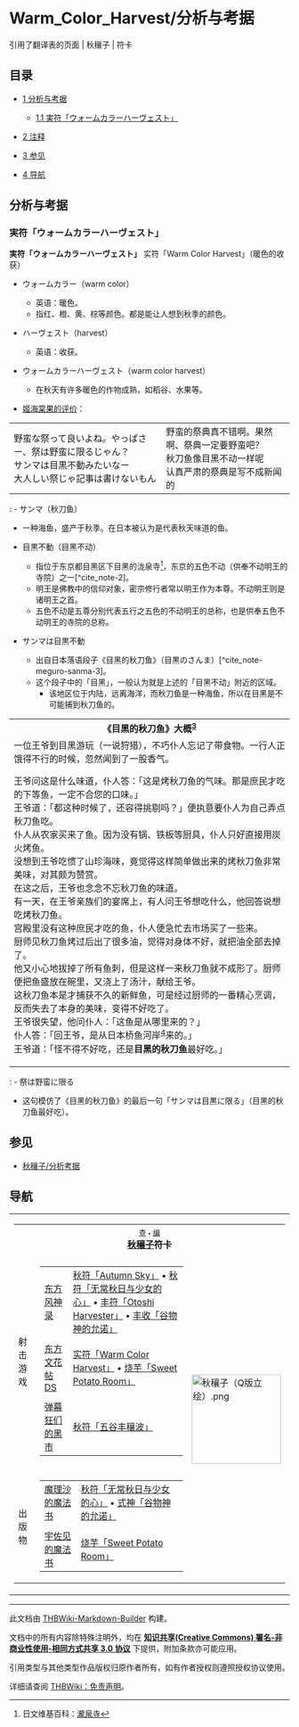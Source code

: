 # Warm_Color_Harvest/分析与考据

<!-- source html: G:\repos\THBWiki-Markdown-Builder\THBWikiMarkdown\Temp\main\8\80\ns0%3AWarm_Color_Harvest%2F%E5%88%86%E6%9E%90%E4%B8%8E%E8%80%83%E6%8D%AE.html -->

引用了翻译表的页面 | 秋穰子 | 符卡

## 目录

- [1 分析与考据](#分析与考据)

  - [1.1 実符「ウォームカラーハーヴェスト」](#実符「ウォームカラーハーヴェスト」)



- [2 注释](#注释)
- [3 参见](#参见)
- [4 导航](#导航)




## 分析与考据
### 実符「ウォームカラーハーヴェスト」
  
 **実符「ウォームカラーハーヴェスト」**  实符「Warm Color Harvest」（暖色的收获）
  

- ウォームカラー（warm color）
  - 英语：暖色。
  - 指红、橙、黄、棕等颜色。都是能让人想到秋季的颜色。

- ハーヴェスト（harvest）
  - 英语：收获。

- ウォームカラーハーヴェスト（warm color harvest）
  - 在秋天有许多暖色的作物成熟，如稻谷、水果等。

- [姬海棠果的评价](./东方文花帖DS-Level_1.md)：


<table><tbody><tr class="tt-content" id="Level_1-26" data-pos="&#91;&quot;Level 1&quot;,26&#93;"><td class="tt-ja" lang="ja"><div class="poem">野蛮な祭って良いよね。やっぱさー、祭は野蛮に限るじゃん？<br>サンマは目黒不動みたいなー<br>大人しい祭じゃ記事は書けないもん</div></td><td class="tt-zh" lang="zh"><div class="poem">野蛮的祭典真不错啊。果然啊、祭典一定要野蛮吧？<br>秋刀鱼像目黑不动一样呢<br>认真严肃的祭典是写不成新闻的</div></td></tr></tbody></table>


: - サンマ（秋刀鱼）
  - 一种海鱼，盛产于秋季。在日本被认为是代表秋天味道的鱼。

- 目黒不動（目黑不动）
  - 指位于东京都目黑区下目黑的泷泉寺[^cite_note-1]，东京的五色不动（供奉不动明王的寺院）之一[^cite_note-2]。
  - 明王是佛教中的信仰对象，密宗修行者常以明王作为本尊。不动明王则是诸明王之首。
  - 五色不动是五尊分别代表五行之五色的不动明王的总称，也是供奉五色不动明王的寺院的总称。

- サンマは目黒不動
  - 出自日本落语段子《目黑的秋刀鱼》（目黒のさんま）[^cite_note-meguro-sanma-3]。
  - 这个段子中的「目黑」，一般认为就是上述的「目黑不动」附近的区域。
    - 该地区位于内陆，远离海洋，而秋刀鱼是一种海鱼，所以在目黑是不可能捕到秋刀鱼的。





<table>

<tbody><tr>
<th>《目黑的秋刀鱼》大概<sup id="cite_ref-meguro-sanma_3-1" class="reference"><a href="#cite_note-meguro-sanma-3">3</a></sup>
</th></tr>
<tr>
<td>一位王爷到目黑游玩（一说狩猎），不巧仆人忘记了带食物。一行人正饿得不行的时候，忽然闻到了一股香气。<br>
<p>王爷问这是什么味道，仆人答：「这是烤秋刀鱼的气味。那是庶民才吃的下等鱼，一定不合您的口味。」<br>
王爷道：「都这种时候了，还容得挑剔吗？」便执意要仆人为自己弄点秋刀鱼吃。<br>
仆人从农家买来了鱼。因为没有锅、铁板等厨具，仆人只好直接用炭火烤鱼。<br>
没想到王爷吃惯了山珍海味，竟觉得这样简单做出来的烤秋刀鱼非常美味，对其颇为赞赏。<br>
在这之后，王爷也念念不忘秋刀鱼的味道。<br>
有一天，在王爷亲族们的宴席上，有人问王爷想吃什么，他回答说想吃烤秋刀鱼。<br>
宫殿里没有这种庶民才吃的鱼，仆人便急忙去市场买了一些来。<br>
厨师见秋刀鱼烤过后出了很多油，觉得对身体不好，就把油全部去掉了。<br>
他又小心地拔掉了所有鱼刺，但是这样一来秋刀鱼就不成形了。厨师便把鱼盛放在碗里，又浇上了汤汁，献给王爷。<br>
这秋刀鱼本是才捕获不久的新鲜鱼，可是经过厨师的一番精心烹调，反而失去了本身的美味，变得不好吃了。<br>
王爷很失望，他问仆人：「这鱼是从哪里来的？」<br>
仆人答：「回王爷，是从日本桥鱼河岸<sup id="cite_ref-4" class="reference"><a href="#cite_note-4">4</a></sup>来的。」<br>
王爷道：「怪不得不好吃，还是<b>目黑的秋刀鱼</b>最好吃。」
</p>
</td></tr></tbody></table>


: - 祭は野蛮に限る
  - 这句模仿了《目黑的秋刀鱼》的最后一句「サンマは目黒に限る」（目黑的秋刀鱼最好吃）。




[^cite_note-1]: 日文维基百科：[瀧泉寺](https://en.wikipedia.org/wiki/ja:瀧泉寺)

## 参见
- [秋穰子/分析考据](./秋穰子-分析考据.md)

## 导航

<table><tbody><tr><td><table cellspacing="0" class="nowraplinks mw-collapsible mw-collapsed" style="width:100%;;;"><tbody><tr><th style=";" colspan="3" class="navbox-title"><div class="navbar"><div class="noprint plainlinksneverexpand" style="background-color:transparent; padding:0; font-weight:normal; font-size:80%; white-space:nowrap;"><a href="./模板-秋穰子符卡导航.md" title="模板:秋穰子符卡导航"><span style=";;border:none;" title="查看这个模板">查</span></a>&#160;<span style="font-size:80%;">•</span>&#160;<a href="/index.php?title=%E6%A8%A1%E6%9D%BF:%E7%A7%8B%E7%A9%B0%E5%AD%90%E7%AC%A6%E5%8D%A1%E5%AF%BC%E8%88%AA&amp;action=edit"><span style=";;border:none;" title="您可以编辑这个模板。请在储存变更之前先预览">编</span></a></div></div><span><a href="./秋穰子.md" title="秋穰子">秋穰子</a>符卡</span></th></tr><tr><td></td></tr><tr><td class="navbox-group" style=";;">射击游戏</td><td style=";;" class="navbox-list navbox-odd"><div></div><table cellspacing="0" class="nowraplinks navbox-subgroup" style="width:100%;;;;"><tbody><tr><td class="navbox-group" style=";;"><div><a href="./东方风神录.md" title="东方风神录">东方风神录</a></div></td><td style=";;" class="navbox-list navbox-odd"><div><a href="/%E7%A7%8B%E7%AC%A6%E3%80%8CAutumn_Sky%E3%80%8D" class="mw-redirect" title="秋符「Autumn Sky」">秋符「Autumn Sky」</a> &#8226; <a href="/%E7%A7%8B%E7%AC%A6%E3%80%8C%E6%97%A0%E5%B8%B8%E7%A7%8B%E6%97%A5%E4%B8%8E%E5%B0%91%E5%A5%B3%E7%9A%84%E5%BF%83%E3%80%8D" class="mw-redirect" title="秋符「无常秋日与少女的心」">秋符「无常秋日与少女的心」</a> &#8226; <a href="/%E4%B8%B0%E7%AC%A6%E3%80%8COtoshi_Harvester%E3%80%8D" class="mw-redirect" title="丰符「Otoshi Harvester」">丰符「Otoshi Harvester」</a> &#8226; <a href="/%E4%B8%B0%E6%94%B6%E3%80%8C%E8%B0%B7%E7%89%A9%E7%A5%9E%E7%9A%84%E5%85%81%E8%AF%BA%E3%80%8D" class="mw-redirect" title="丰收「谷物神的允诺」">丰收「谷物神的允诺」</a></div></td></tr><tr><td></td></tr><tr><td class="navbox-group" style=";;"><div><a href="./东方文花帖DS.md" title="东方文花帖DS">东方文花帖DS</a></div></td><td style=";;" class="navbox-list navbox-even"><div><a href="/%E5%AE%9E%E7%AC%A6%E3%80%8CWarm_Color_Harvest%E3%80%8D" class="mw-redirect" title="实符「Warm Color Harvest」">实符「Warm Color Harvest」</a> &#8226; <a href="/%E7%83%A7%E8%8A%8B%E3%80%8CSweet_Potato_Room%E3%80%8D" class="mw-redirect" title="烧芋「Sweet Potato Room」">烧芋「Sweet Potato Room」</a></div></td></tr><tr><td></td></tr><tr><td class="navbox-group" style=";;"><div><a href="./弹幕狂们的黑市.md" title="弹幕狂们的黑市">弹幕狂们的黑市</a></div></td><td style=";;" class="navbox-list navbox-odd"><div><a href="/%E7%A7%8B%E7%AC%A6%E3%80%8C%E4%BA%94%E8%B0%B7%E4%B8%B0%E7%A9%B0%E6%B3%A2%E3%80%8D" class="mw-redirect" title="秋符「五谷丰穰波」">秋符「五谷丰穰波」</a></div></td></tr></tbody></table><div></div></td><td class="navbox-image" style="" rowspan="3"><a href="./文件-秋穰子（Q版立绘）.png.md" class="image"><img alt="秋穰子（Q版立绘）.png" src="https://upload.thwiki.cc/thumb/f/fc/%E7%A7%8B%E7%A9%B0%E5%AD%90%EF%BC%88Q%E7%89%88%E7%AB%8B%E7%BB%98%EF%BC%89.png/160px-%E7%A7%8B%E7%A9%B0%E5%AD%90%EF%BC%88Q%E7%89%88%E7%AB%8B%E7%BB%98%EF%BC%89.png" decoding="async" loading="lazy" width="160" height="160" srcset="https://upload.thwiki.cc/thumb/f/fc/%E7%A7%8B%E7%A9%B0%E5%AD%90%EF%BC%88Q%E7%89%88%E7%AB%8B%E7%BB%98%EF%BC%89.png/240px-%E7%A7%8B%E7%A9%B0%E5%AD%90%EF%BC%88Q%E7%89%88%E7%AB%8B%E7%BB%98%EF%BC%89.png 1.5x, https://upload.thwiki.cc/thumb/f/fc/%E7%A7%8B%E7%A9%B0%E5%AD%90%EF%BC%88Q%E7%89%88%E7%AB%8B%E7%BB%98%EF%BC%89.png/320px-%E7%A7%8B%E7%A9%B0%E5%AD%90%EF%BC%88Q%E7%89%88%E7%AB%8B%E7%BB%98%EF%BC%89.png 2x" data-file-width="500" data-file-height="500"></a></td></tr><tr><td></td></tr><tr><td class="navbox-group" style=";;">出版物</td><td style=";;" class="navbox-list navbox-even"><div></div><table cellspacing="0" class="nowraplinks navbox-subgroup" style="width:100%;;;;"><tbody><tr><td class="navbox-group" style=";;"><div><a href="/%E9%AD%94%E7%90%86%E6%B2%99%E7%9A%84%E9%AD%94%E6%B3%95%E4%B9%A6" class="mw-redirect" title="魔理沙的魔法书">魔理沙的魔法书</a></div></td><td style=";;" class="navbox-list navbox-odd"><div><a href="/%E7%A7%8B%E7%AC%A6%E3%80%8C%E6%97%A0%E5%B8%B8%E7%A7%8B%E6%97%A5%E4%B8%8E%E5%B0%91%E5%A5%B3%E7%9A%84%E5%BF%83%E3%80%8D" class="mw-redirect" title="秋符「无常秋日与少女的心」">秋符「无常秋日与少女的心」</a> &#8226; <a href="/%E5%BC%8F%E7%A5%9E%E3%80%8C%E8%B0%B7%E7%89%A9%E7%A5%9E%E7%9A%84%E5%85%81%E8%AF%BA%E3%80%8D" class="mw-redirect" title="式神「谷物神的允诺」">式神「谷物神的允诺」</a></div></td></tr><tr><td></td></tr><tr><td class="navbox-group" style=";;"><div><a href="/%E5%AE%87%E4%BD%90%E8%A7%81%E7%9A%84%E9%AD%94%E6%B3%95%E4%B9%A6" class="mw-redirect" title="宇佐见的魔法书">宇佐见的魔法书</a></div></td><td style=";;" class="navbox-list navbox-even"><div><a href="/%E7%83%A7%E8%8A%8B%E3%80%8CSweet_Potato_Room%E3%80%8D" class="mw-redirect" title="烧芋「Sweet Potato Room」">烧芋「Sweet Potato Room」</a></div></td></tr></tbody></table><div></div></td></tr></tbody></table></td></tr></tbody></table>






---

此文档由 [THBWiki-Markdown-Builder](https://github.com/Delsin-Yu/THBWiki-Markdown-Builder) 构建。

文档中的所有内容除特殊注明外，均在 [**知识共享(Creative Commons) 署名-非商业性使用-相同方式共享 3.0 协议**](https://creativecommons.org/licenses/by-sa/3.0/deed.zh-hans) 下提供，附加条款亦可能应用。

引用类型与其他类型作品版权归原作者所有，如有作者授权则遵照授权协议使用。

详细请查阅 [THBWiki：免责声明](https://thbwiki.cc/THBWiki:%E5%85%8D%E8%B4%A3%E5%A3%B0%E6%98%8E)。

